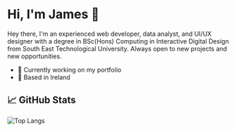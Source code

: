 # Hi, I'm James 👋
Hey there, I'm an experienced web developer, data analyst, and UI/UX designer with a degree in BSc(Hons) Computing in Interactive Digital Design from South East Technological University. Always open to new projects and new opportunities.
- 👀 Currently working on my portfolio 
- 📍 Based in Ireland 
## &#x1f4c8; GitHub Stats
![Top Langs](https://github-readme-stats.vercel.app/api/top-langs/?username=jxdoyle&layout=compact)
